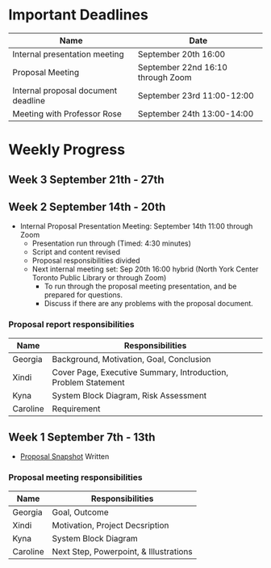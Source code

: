 # Important Deadlines
| Name             | Date                              |
| ---------------- | --------------------------------- |
| Internal presentation meeting | September 20th 16:00 |
| Proposal Meeting | September 22nd 16:10 through Zoom |
| Internal proposal document deadline | September 23rd 11:00-12:00 |
| Meeting with Professor Rose | September 24th 13:00-14:00 |

# Weekly Progress

## Week 3 September 21th - 27th


## Week 2 September 14th - 20th
- Internal Proposal Presentation Meeting: September 14th 11:00 through Zoom
    - Presentation run through (Timed: 4:30 minutes)
    - Script and content revised
    - Proposal responsibilities divided
    - Next internal meeting set: Sep 20th 16:00 hybrid (North York Center Toronto Public Library or through Zoom)
        - To run through the proposal meeting presentation, and be prepared for questions.
        - Discuss if there are any problems with the proposal document.
### Proposal report responsibilities
| Name | Responsibilities |
| ---- | ---------------- |
| Georgia | Background, Motivation, Goal, Conclusion |
| Xindi | Cover Page, Executive Summary, Introduction, Problem Statement |
| Kyna | System Block Diagram, Risk Assessment |
| Caroline | Requirement |

## Week 1 September 7th - 13th
- [Proposal Snapshot](Reports/ECE496_Team2025143_Project%20Snapshot.pdf) Written 
### Proposal meeting responsibilities
| Name | Responsibilities |
| ---- | ---------------- |
| Georgia | Goal, Outcome |
| Xindi | Motivation, Project Decsription |
| Kyna | System Block Diagram |
| Caroline | Next Step, Powerpoint, & Illustrations |
